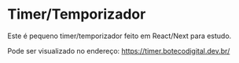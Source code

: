 # Timer/Temporizador

Este é pequeno timer/temporizador feito em React/Next para estudo. 

Pode ser visualizado no endereço: https://timer.botecodigital.dev.br/
